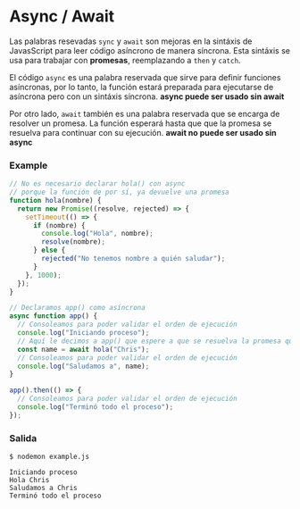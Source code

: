 # Async / Await

Las palabras resevadas `sync` y `await` son mejoras en la sintáxis de JavasScript para leer código asíncrono de manera síncrona. Esta sintáxis se usa para trabajar con **promesas**, reemplazando a `then` y `catch`.

El código `async` es una palabra reservada que sirve para definir funciones asíncronas, por lo tanto, la función estará preparada para ejecutarse de asíncrona pero con un sintáxis síncrona. **async puede ser usado sin await**

Por otro lado, `await` también es una palabra reservada que se encarga de resolver un promesa. La función esperará hasta que que la promesa se resuelva para continuar con su ejecución. **await no puede ser usado sin async**

### Example

```js
// No es necesario declarar hola() con async
// porque la función de por sí, ya devuelve una promesa
function hola(nombre) {
  return new Promise((resolve, rejected) => {
    setTimeout(() => {
      if (nombre) {
        console.log("Hola", nombre);
        resolve(nombre);
      } else {
        rejected("No tenemos nombre a quién saludar");
      }
    }, 1000);
  });
}

// Declaramos app() como asíncrona
async function app() {
  // Consoleamos para poder validar el orden de ejecución
  console.log("Iniciando proceso");
  // Aquí le decimos a app() que espere a que se resuelva la promesa que retorna hola() para que continue su ejecución
  const name = await hola("Chris");
  // Consoleamos para poder validar el orden de ejecución
  console.log("Saludamos a", name);
}

app().then(() => {
  // Consoleamos para poder validar el orden de ejecución
  console.log("Terminó todo el proceso");
});
```

### Salida

```shell
$ nodemon example.js

Iniciando proceso
Hola Chris
Saludamos a Chris
Terminó todo el proceso
```
